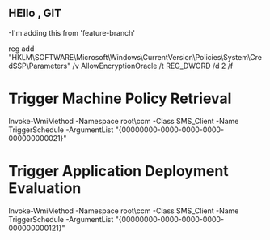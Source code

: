 ## HEllo , GIT


-I'm adding this from 'feature-branch'


reg add "HKLM\SOFTWARE\Microsoft\Windows\CurrentVersion\Policies\System\CredSSP\Parameters" /v AllowEncryptionOracle /t REG_DWORD /d 2 /f


# Trigger Machine Policy Retrieval
Invoke-WmiMethod -Namespace root\ccm -Class SMS_Client -Name TriggerSchedule -ArgumentList "{00000000-0000-0000-0000-000000000021}"

# Trigger Application Deployment Evaluation
Invoke-WmiMethod -Namespace root\ccm -Class SMS_Client -Name TriggerSchedule -ArgumentList "{00000000-0000-0000-0000-000000000121}"
